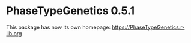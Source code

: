 

# PhaseTypeGenetics 0.5.1

This package has now its own homepage: https://PhaseTypeGenetics.r-lib.org


